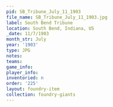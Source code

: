 ```yaml
---
pid: SB_Tribune_July_11_1903
file_name: SB_Tribune_July_11_1903.jpg
label: South Bend Tribune
location: South Bend, Indiana, US
_date: 11/7/1903
month_str: July
year: '1903'
type: JPG
notes: 
teams: 
game_info: 
player_info: 
inventoried: n
order: '225'
layout: foundry-item
collection: foundry-giants
---
```

